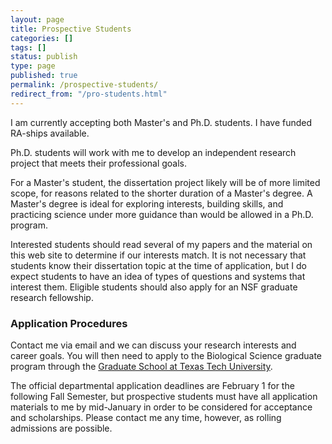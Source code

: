```yaml
---
layout: page
title: Prospective Students
categories: []
tags: []
status: publish
type: page
published: true
permalink: /prospective-students/
redirect_from: "/pro-students.html"
---
```


I am currently accepting both Master's and Ph.D. students. I have funded RA-ships available.

Ph.D. students will work with me to develop an independent research project that meets their professional goals.

For a Master's student, the dissertation project likely will be of more limited scope, for reasons related to the shorter duration of a Master's degree. A Master's degree is ideal for exploring interests, building skills, and practicing science under more guidance than would be allowed in a Ph.D. program.

Interested students should read several of my papers and the material on this web site to determine if our interests match. It is not necessary that students know their dissertation topic at the time of application, but I do expect students to have an idea of types of questions and systems that interest them. Eligible students should also apply for an NSF graduate research fellowship.

### Application Procedures ###

Contact me via email and we can discuss your research interests and career goals. You will then need to apply to the Biological Science graduate program through the [Graduate School at Texas Tech University][TTU-gradschool].

The official departmental application deadlines are February 1 for the following Fall Semester, but prospective students must have all application materials to me by mid-January in order to be considered for acceptance and scholarships. Please contact me any time, however, as rolling admissions are possible.

[TTU-BIOL]: http://www.biol.ttu.edu
[TTU-gradschool]: http://www.depts.ttu.edu/gradschool/admissions/

